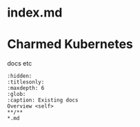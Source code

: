 # index.md

# Charmed Kubernetes

docs etc

```{toctree}
:hidden:
:titlesonly:
:maxdepth: 6
:glob:
:caption: Existing docs
Overview <self>
**/**
*.md
```